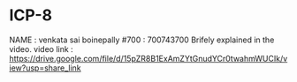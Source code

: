 # ICP-8
NAME : venkata sai boinepally 
#700 : 700743700
Brifely explained in the video. 
video link : https://drive.google.com/file/d/15pZR8B1ExAmZYtGnudYCr0twahmWUCIk/view?usp=share_link
